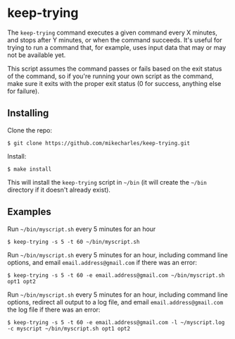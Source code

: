 keep-trying
===========

The `keep-trying` command executes a given command every X minutes, and stops after Y minutes, or when the command succeeds. It's useful for trying to run a command that, for example, uses input data that may or may not be available yet.

This script assumes the command passes or fails based on the exit status of the command, so if you're running your own script as the command, make sure it exits with the proper exit status (0 for success, anything else for failure).

Installing
----------

Clone the repo:

    $ git clone https://github.com/mikecharles/keep-trying.git

Install:

    $ make install

This will install the `keep-trying` script in `~/bin` (it will create the `~/bin` directory if it doesn't already exist).

Examples
--------

Run `~/bin/myscript.sh` every 5 minutes for an hour

    $ keep-trying -s 5 -t 60 ~/bin/myscript.sh

Run `~/bin/myscript.sh` every 5 minutes for an hour, including command line options, and email `email.address@gmail.com` if there was an error:

    $ keep-trying -s 5 -t 60 -e email.address@gmail.com ~/bin/myscript.sh opt1 opt2

Run `~/bin/myscript.sh` every 5 minutes for an hour, including command line options, redirect all output to a log file, and email `email.address@gmail.com` the log file if there was an error:

    $ keep-trying -s 5 -t 60 -e email.address@gmail.com -l ~/myscript.log -c myscript ~/bin/myscript.sh opt1 opt2
